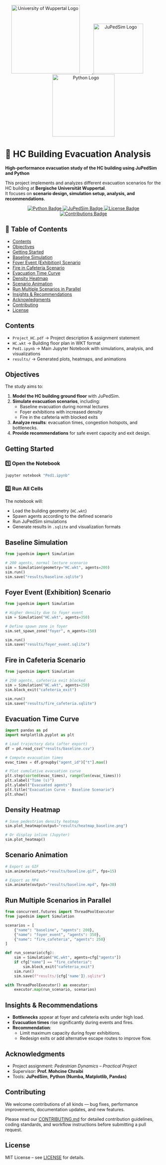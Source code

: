 <p align="center">
  <a href="https://www.uni-wuppertal.de/en/">
    <img src="figures/buw_logo_official.svg" alt="University of Wuppertal Logo" width="220" style="margin-right: 40px;">
  </a>
  <a href="https://www.jupedsim.org/">
    <img src="https://www.jupedsim.org/stable/_static/jupedsim.svg" alt="JuPedSim Logo" width="160" style="margin-right: 40px;">
  </a>
  <a href="https://www.python.org/">
    <img src="https://www.python.org/static/community_logos/python-logo-master-v3-TM.png" alt="Python Logo" width="200">
  </a>
</p>

# 🏫 HC Building Evacuation Analysis

**High-performance evacuation study of the HC building using JuPedSim and Python**  

This project implements and analyzes different evacuation scenarios for the HC building at **Bergische Universität Wuppertal**.  
It focuses on **scenario design, simulation setup, analysis, and recommendations**.

<p align="center">
  <a href="https://www.python.org/">
    <img src="https://img.shields.io/badge/Python-3.8%2B-blue.svg" alt="Python Badge">
  </a>
  <a href="https://www.jupedsim.org/">
    <img src="https://img.shields.io/badge/JuPedSim-0.2.0-green.svg" alt="JuPedSim Badge">
  </a>
  <a href="LICENSE">
    <img src="https://img.shields.io/badge/License-MIT-yellow.svg" alt="License Badge">
  </a>
  <a href="CONTRIBUTING.md">
    <img src="https://img.shields.io/badge/Contributions-Welcome-orange.svg" alt="Contributions Badge">
  </a>
</p>


## 📑 Table of Contents
- [Contents](#-contents)  
- [Objectives](#-objectives)  
- [Getting Started](#-getting-started)  
- [Baseline Simulation](#-baseline-simulation)  
- [Foyer Event (Exhibition) Scenario](#-foyer-event-exhibition-scenario)  
- [Fire in Cafeteria Scenario](#-fire-in-cafeteria-scenario)  
- [Evacuation Time Curve](#-evacuation-time-curve)  
- [Density Heatmap](#-density-heatmap)  
- [Scenario Animation](#-scenario-animation)  
- [Run Multiple Scenarios in Parallel](#-run-multiple-scenarios-in-parallel)  
- [Insights & Recommendations](#-insights--recommendations)  
- [Acknowledgments](#-acknowledgments)
- [Contributing](#-contributing)  
- [License](#-license) 


## Contents
- `Project_HC.pdf` → Project description & assignment statement  
- `HC.wkt` → Building floor plan in WKT format  
- `Ped1.ipynb` → Main Jupyter Notebook with simulations, analysis, and visualizations  
- `results/` → Generated plots, heatmaps, and animations  

## Objectives
The study aims to:
1. **Model the HC building ground floor** with JuPedSim.  
2. **Simulate evacuation scenarios**, including:
   - Baseline evacuation during normal lectures  
   - Foyer exhibitions with increased density  
   - Fire in the cafeteria with blocked exits  
3. **Analyze results**: evacuation times, congestion hotspots, and bottlenecks.  
4. **Provide recommendations** for safe event capacity and exit design.  

## Getting Started
### 1️⃣ Open the Notebook
```bash
jupyter notebook "Ped1.ipynb"
```
### 2️⃣ Run All Cells

The notebook will:
- Load the building geometry (`HC.wkt`)  
- Spawn agents according to the defined scenario  
- Run JuPedSim simulations  
- Generate results in `.sqlite` and visualization formats

## Baseline Simulation

```python
from jupedsim import Simulation

# 200 agents, normal lecture scenario
sim = Simulation(geometry="HC.wkt", agents=200)
sim.run()
sim.save("results/baseline.sqlite")
```

## Foyer Event (Exhibition) Scenario

```python
from jupedsim import Simulation

# Higher density due to foyer event
sim = Simulation("HC.wkt", agents=350)

# Define spawn zone in foyer
sim.set_spawn_zone("foyer", n_agents=150)

sim.run()
sim.save("results/foyer_event.sqlite")
```

## Fire in Cafeteria Scenario
```python
from jupedsim import Simulation

# 250 agents, cafeteria exit blocked
sim = Simulation("HC.wkt", agents=250)
sim.block_exit("cafeteria_exit")

sim.run()
sim.save("results/fire_cafeteria.sqlite")
```

## Evacuation Time Curve
```python
import pandas as pd
import matplotlib.pyplot as plt

# Load trajectory data (after export)
df = pd.read_csv("results/baseline.csv")

# Compute evacuation times
evac_times = df.groupby("agent_id")["t"].max()

# Plot cumulative evacuation curve
plt.step(sorted(evac_times), range(len(evac_times)))
plt.xlabel("Time (s)")
plt.ylabel("Evacuated agents")
plt.title("Evacuation Curve - Baseline Scenario")
plt.show()
```

## Density Heatmap
```python
# Save pedestrian density heatmap
sim.plot_heatmap(output="results/heatmap_baseline.png")

# Or display inline (Jupyter)
sim.plot_heatmap()
```

## Scenario Animation
```python
# Export as GIF
sim.animate(output="results/baseline.gif", fps=15)

# Export as MP4
sim.animate(output="results/baseline.mp4", fps=30)
```
## Run Multiple Scenarios in Parallel
```python
from concurrent.futures import ThreadPoolExecutor
from jupedsim import Simulation

scenarios = [
    {"name": "baseline", "agents": 200},
    {"name": "foyer_event", "agents": 350},
    {"name": "fire_cafeteria", "agents": 250}
]

def run_scenario(cfg):
    sim = Simulation("HC.wkt", agents=cfg["agents"])
    if cfg["name"] == "fire_cafeteria":
        sim.block_exit("cafeteria_exit")
    sim.run()
    sim.save(f"results/{cfg['name']}.sqlite")

with ThreadPoolExecutor() as executor:
    executor.map(run_scenario, scenarios)
```

## Insights & Recommendations
- **Bottlenecks** appear at foyer and cafeteria exits under high load.  
- **Evacuation times** rise significantly during events and fires.  
- **Recommendation**:  
  - Limit maximum capacity during foyer exhibitions.  
  - Redesign exits or add alternative escape routes to improve flow.  
## Acknowledgments
- Project assignment: *Pedestrian Dynamics – Practical Project*  
- Supervisor: **Prof. Mohcine Chraibi**  
- Tools: **JuPedSim**, **Python (Numba, Matplotlib, Pandas)**  

## Contributing

We welcome contributions of all kinds — bug fixes, performance improvements, documentation updates, and new features.

Please read our [CONTRIBUTING.md](CONTRIBUTING.md) for detailed contribution guidelines, coding standards, and workflow instructions before submitting a pull request.

## License
MIT License – see [LICENSE](LICENSE) for details.

